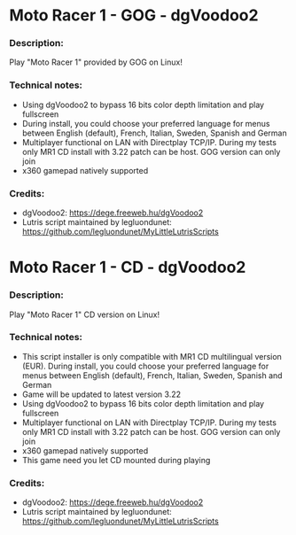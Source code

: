 # Moto Racer 1 - GOG - dgVoodoo2
### Description:
Play "Moto Racer 1" provided by GOG on Linux!
### Technical notes:
- Using dgVoodoo2 to bypass 16 bits color depth limitation and play fullscreen
- During install, you could choose your preferred language for menus between English (default), French, Italian, Sweden, Spanish and German
- Multiplayer functional on LAN with Directplay TCP/IP. During my tests only MR1 CD install with 3.22 patch can be host. GOG version can only join
- x360 gamepad natively supported
### Credits:
- dgVoodoo2: https://dege.freeweb.hu/dgVoodoo2
- Lutris script maintained by legluondunet: https://github.com/legluondunet/MyLittleLutrisScripts

# Moto Racer 1 - CD - dgVoodoo2
### Description:
Play "Moto Racer 1" CD version on Linux!
### Technical notes:
- This script installer is only compatible with MR1 CD multilingual version (EUR). During install, you could choose your preferred language for menus between English (default), French, Italian, Sweden, Spanish and German
- Game will be updated to latest version 3.22
- Using dgVoodoo2 to bypass 16 bits color depth limitation and play fullscreen
- Multiplayer functional on LAN with Directplay TCP/IP. During my tests only MR1 CD install with 3.22 patch can be host. GOG version can only join
- x360 gamepad natively supported
- This game need you let CD mounted during playing
### Credits:
- dgVoodoo2: https://dege.freeweb.hu/dgVoodoo2
- Lutris script maintained by legluondunet: https://github.com/legluondunet/MyLittleLutrisScripts
